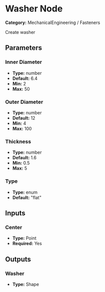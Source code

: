 
# Washer Node

**Category:** MechanicalEngineering / Fasteners

Create washer

## Parameters


### Inner Diameter
- **Type:** number
- **Default:** 6.4
- **Min:** 2
- **Max:** 50



### Outer Diameter
- **Type:** number
- **Default:** 12
- **Min:** 4
- **Max:** 100



### Thickness
- **Type:** number
- **Default:** 1.6
- **Min:** 0.5
- **Max:** 5



### Type
- **Type:** enum
- **Default:** "flat"





## Inputs


### Center
- **Type:** Point
- **Required:** Yes



## Outputs


### Washer
- **Type:** Shape




